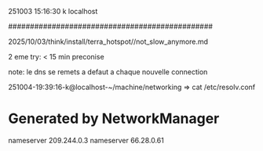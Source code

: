 251003
15:16:30
k
localhost

###############################################

2025/10/03/think/install/terra_hotspot//not_slow_anymore.md

2 eme try:
< 15 min preconise

note: le dns se remets a defaut a chaque nouvelle connection

251004-19:39:16-k@localhost-~/machine/networking
=> cat /etc/resolv.conf 
# Generated by NetworkManager
nameserver 209.244.0.3
nameserver 66.28.0.61

